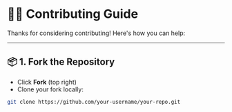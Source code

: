 # 🧑‍💻 Contributing Guide

Thanks for considering contributing! Here's how you can help:

---

## 📦 1. Fork the Repository

- Click **Fork** (top right)
- Clone your fork locally:
```bash
git clone https://github.com/your-username/your-repo.git
